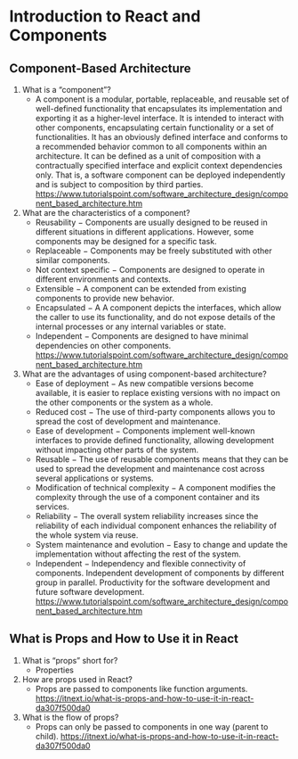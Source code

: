 # Introduction to React and Components

## Component-Based Architecture

1. What is a “component”?
   * A component is a modular, portable, replaceable, and reusable set of well-defined functionality that encapsulates its implementation and exporting it as a higher-level interface. It is intended to interact with other components, encapsulating certain functionality or a set of functionalities. It has an obviously defined interface and conforms to a recommended behavior common to all components within an architecture. It can be defined as a unit of composition with a contractually specified interface and explicit context dependencies only. That is, a software component can be deployed independently and is subject to composition by third parties. <https://www.tutorialspoint.com/software_architecture_design/component_based_architecture.htm>
2. What are the characteristics of a component?
   * Reusability − Components are usually designed to be reused in different situations in different applications. However, some components may be designed for a specific task.
   * Replaceable − Components may be freely substituted with other similar components.
   * Not context specific − Components are designed to operate in different environments and contexts.
   * Extensible − A component can be extended from existing components to provide new behavior.
   * Encapsulated − A A component depicts the interfaces, which allow the caller to use its functionality, and do not expose details of the internal processes or any internal variables or state.
   * Independent − Components are designed to have minimal dependencies on other components.
   <https://www.tutorialspoint.com/software_architecture_design/component_based_architecture.htm>
3. What are the advantages of using component-based architecture?
   * Ease of deployment − As new compatible versions become available, it is easier to replace existing versions with no impact on the other components or the system as a whole.
   * Reduced cost − The use of third-party components allows you to spread the cost of development and maintenance.
   * Ease of development − Components implement well-known interfaces to provide defined functionality, allowing development without impacting other parts of the system.
   * Reusable − The use of reusable components means that they can be used to spread the development and maintenance cost across several applications or systems.
   * Modification of technical complexity − A component modifies the complexity through the use of a component container and its services.
   * Reliability − The overall system reliability increases since the reliability of each individual component enhances the reliability of the whole system via reuse.
   * System maintenance and evolution − Easy to change and update the implementation without affecting the rest of the system.
   * Independent − Independency and flexible connectivity of components. Independent development of components by different group in parallel. Productivity for the software development and future software development.
   <https://www.tutorialspoint.com/software_architecture_design/component_based_architecture.htm>

## What is Props and How to Use it in React

1. What is “props” short for?
   * Properties
2. How are props used in React?
   * Props are passed to components like function arguments. <https://itnext.io/what-is-props-and-how-to-use-it-in-react-da307f500da0>
3. What is the flow of props?
   * Props can only be passed to components in one way (parent to child). <https://itnext.io/what-is-props-and-how-to-use-it-in-react-da307f500da0>
